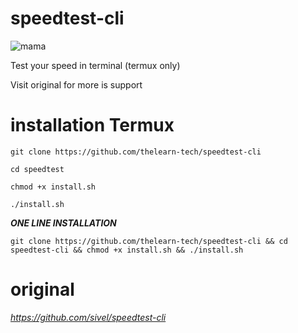 # speedtest-cli

![mama](https://img.shields.io/badge/Maintained-No-red)


Test your speed in terminal (termux only)

Visit original for more is support

# installation Termux

 `git clone https://github.com/thelearn-tech/speedtest-cli`
  
 `cd speedtest`

 `chmod +x install.sh`

 `./install.sh`


 ***ONE LINE INSTALLATION***

`git clone https://github.com/thelearn-tech/speedtest-cli && cd speedtest-cli && chmod +x install.sh && ./install.sh`


# original
*https://github.com/sivel/speedtest-cli*
